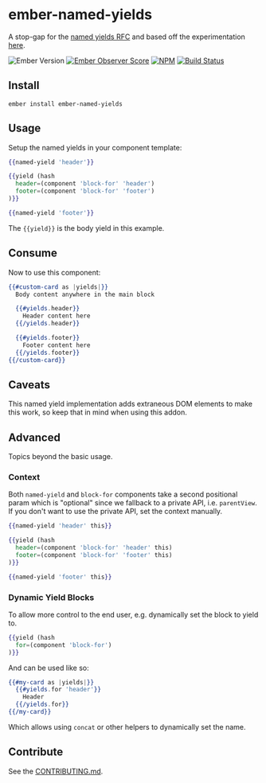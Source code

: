 # ember-named-yields

A stop-gap for the [named yields RFC] and based off the experimentation [here].

![Ember Version][ember-version]
[![Ember Observer Score][ember-observer-badge]][ember-observer-url]
[![NPM][npm-badge-img]][npm-badge-link]
[![Build Status][travis-badge]][travis-badge-url]

## Install

```no-highlight
ember install ember-named-yields
```

## Usage

Setup the named yields in your component template:

```hbs
{{named-yield 'header'}}

{{yield (hash
  header=(component 'block-for' 'header')
  footer=(component 'block-for' 'footer')
)}}

{{named-yield 'footer'}}
```

The `{{yield}}` is the body yield in this example.

## Consume

Now to use this component:

```hbs
{{#custom-card as |yields|}}
  Body content anywhere in the main block

  {{#yields.header}}
    Header content here
  {{/yields.header}}

  {{#yields.footer}}
    Footer content here
  {{/yields.footer}}
{{/custom-card}}
```

## Caveats

This named yield implementation adds extraneous DOM elements to make this work, so keep that in mind when using
this addon.

## Advanced

Topics beyond the basic usage.

### Context

Both `named-yield` and `block-for` components take a second positional param which is "optional" since we fallback
to a private API, i.e. `parentView`. If you don't want to use the private API, set the context manually.

```hbs
{{named-yield 'header' this}}

{{yield (hash
  header=(component 'block-for' 'header' this)
  footer=(component 'block-for' 'footer' this)
)}}

{{named-yield 'footer' this}}
```

### Dynamic Yield Blocks

To allow more control to the end user, e.g. dynamically set the block to yield to.

```hbs
{{yield (hash
  for=(component 'block-for')
)}}
```

And can be used like so:

```hbs
{{#my-card as |yields|}}
  {{#yields.for 'header'}}
    Header
  {{/yields.for}}
{{/my-card}}
```

Which allows using `concat` or other helpers to dynamically set the name.


## Contribute

See the [CONTRIBUTING.md].

[named yields RFC]: https://github.com/emberjs/rfcs/pull/72
[here]: https://github.com/knownasilya/ember-yielded-portals
[CONTRIBUTING.md]: CONTRIBUTING.md
[npm-badge-img]: https://badge.fury.io/js/ember-named-yields.svg
[npm-badge-link]: http://badge.fury.io/js/ember-named-yields
[travis-badge]: https://travis-ci.org/knownasilya/ember-named-yields.svg
[travis-badge-url]: https://travis-ci.org/knownasilya/ember-named-yields
[ember-observer-badge]: http://emberobserver.com/badges/ember-named-yields.svg
[ember-observer-url]: http://emberobserver.com/addons/ember-named-yields
[ember-version]: https://embadge.io/v1/badge.svg?start=2.3.0
